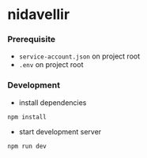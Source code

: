 # nidavellir

### Prerequisite

- `service-account.json` on project root
- `.env` on project root

### Development

- install dependencies
```
npm install
```

- start development server
```
npm run dev
```

